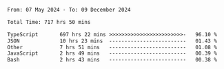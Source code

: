 
<!--START_SECTION:waka-->

```txt
From: 07 May 2024 - To: 09 December 2024

Total Time: 717 hrs 50 mins

TypeScript       697 hrs 22 mins >>>>>>>>>>>>>>>>>>>>>>>>-   96.10 %
JSON             10 hrs 23 mins  -------------------------   01.43 %
Other            7 hrs 51 mins   -------------------------   01.08 %
JavaScript       2 hrs 49 mins   -------------------------   00.39 %
Bash             2 hrs 43 mins   -------------------------   00.38 %
```

<!--END_SECTION:waka-->

<!--

### Hi there 👋
**Iam-cesar/Iam-cesar** is a ✨ _special_ ✨ repository because its `README.md` (this file) appears on your GitHub profile.

Here are some ideas to get you started:

- 🔭 I’m currently working on ...
- 🌱 I’m currently learning ...
- 👯 I’m looking to collaborate on ...
- 🤔 I’m looking for help with ...
- 💬 Ask me about ...
- 📫 How to reach me: ...
- 😄 Pronouns: ...
- ⚡ Fun fact: ...
-->
